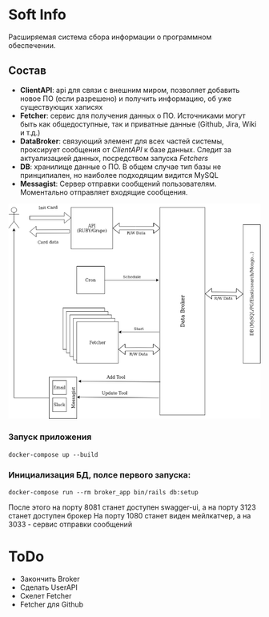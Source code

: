 # Soft Info

Расширяемая система сбора информации о программном обеспечении.

## Состав

* **ClientAPI**: api для связи с внешним миром, позволяет добавить новое ПО (если разрешено) и получить информацию, об уже существующих хаписях
* **Fetcher**: сервис для получения данных о ПО. Источниками могут быть как общедоступные, так и приватные данные (Github, Jira, Wiki и т.д.)
* **DataBroker**: связующий элемент для всех частей системы, проксирует сообщения от _ClientAPI_ к базе данных. Следит за актуализацией данных, посредством запуска _Fetchers_
* **DB**: хранилище данные о ПО. В общем случае тип базы не принципиален, но наиболее подходящим видится MySQL
* **Messagist**: Сервер отправки сообщений пользователям. Моментально отправляет входящие сообщения.

![Архитектура](arch.png)


### Запуск приложения

    docker-compose up --build

### Инициализация БД, полсе первого запуска:

    docker-compose run --rm broker_app bin/rails db:setup

После этого на порту 8081 станет доступен swagger-ui, а на порту 3123 станет доступен брокер
На порту 1080 станет виден мейлкатчер, а на 3033 - сервис отправки сообщений

# ToDo

* Закончить Broker
* Сделать UserAPI
* Скелет Fetcher
* Fetcher для Github